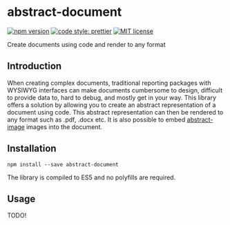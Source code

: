 # abstract-document

[![npm version][version-image]][version-url]
[![code style: prettier][prettier-image]][prettier-url]
[![MIT license][license-image]][license-url]

Create documents using code and render to any format

## Introduction

When creating complex documents, traditional reporting packages with WYSIWYG interfaces can make documents cumbersome to design, difficult to provide data to, hard to debug, and mostly get in your way. This library offers a solution by allowing you to create an abstract representation of a document using code. This abstract representation can then be rendered to any format such as .pdf, .docx etc. It is also possible to embed [abstract-image] images into the document.

## Installation

`npm install --save abstract-document`

The library is compiled to ES5 and no polyfills are required.

## Usage

TODO!

[version-image]: https://img.shields.io/npm/v/abstract-document.svg?style=flat
[version-url]: https://www.npmjs.com/package/abstract-document
[license-image]: https://img.shields.io/github/license/dividab/abstract-document.svg?style=flat
[license-url]: https://opensource.org/licenses/MIT
[prettier-image]: https://img.shields.io/badge/code_style-prettier-ff69b4.svg?style=flat
[prettier-url]: https://github.com/prettier/prettier
[abstract-image]: https://www.npmjs.com/package/abstract-image
